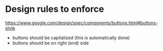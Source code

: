 # Design rules to enforce

https://www.google.com/design/spec/components/buttons.html#buttons-style
- buttons should be capitalized (this is automatically done)
- buttons should be on right (end) side